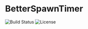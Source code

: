 # BetterSpawnTimer
![Build Status](https://img.shields.io/badge/build-passing-brightgreen)
![License](https://img.shields.io/badge/license-MIT-blue)
